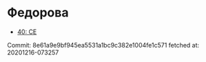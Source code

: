 # Федорова
- [40: CE](40.md)

Commit: 8e61a9e9bf945ea5531a1bc9c382e1004fe1c571
 fetched at: 20201216-073257
